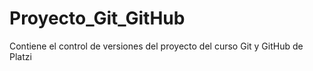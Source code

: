 # Proyecto_Git_GitHub
Contiene el control de versiones del proyecto del curso Git y GitHub de Platzi 
